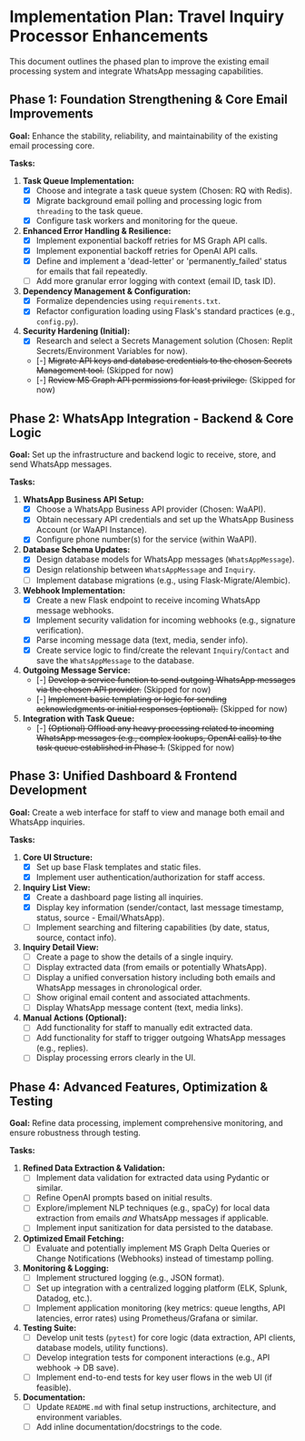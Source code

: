 # Implementation Plan: Travel Inquiry Processor Enhancements

This document outlines the phased plan to improve the existing email processing system and integrate WhatsApp messaging capabilities.

## Phase 1: Foundation Strengthening & Core Email Improvements

**Goal:** Enhance the stability, reliability, and maintainability of the existing email processing core.

**Tasks:**

1.  **Task Queue Implementation:**
    *   [x] Choose and integrate a task queue system (Chosen: RQ with Redis).
    *   [x] Migrate background email polling and processing logic from `threading` to the task queue.
    *   [x] Configure task workers and monitoring for the queue.
2.  **Enhanced Error Handling & Resilience:**
    *   [x] Implement exponential backoff retries for MS Graph API calls.
    *   [x] Implement exponential backoff retries for OpenAI API calls.
    *   [x] Define and implement a 'dead-letter' or 'permanently_failed' status for emails that fail repeatedly.
    *   [ ] Add more granular error logging with context (email ID, task ID).
3.  **Dependency Management & Configuration:**
    *   [x] Formalize dependencies using `requirements.txt`.
    *   [x] Refactor configuration loading using Flask's standard practices (e.g., `config.py`).
4.  **Security Hardening (Initial):**
    *   [x] Research and select a Secrets Management solution (Chosen: Replit Secrets/Environment Variables for now).
    *   [-] ~~Migrate API keys and database credentials to the chosen Secrets Management tool.~~ (Skipped for now)
    *   [-] ~~Review MS Graph API permissions for least privilege.~~ (Skipped for now)

## Phase 2: WhatsApp Integration - Backend & Core Logic

**Goal:** Set up the infrastructure and backend logic to receive, store, and send WhatsApp messages.

**Tasks:**

1.  **WhatsApp Business API Setup:**
    *   [x] Choose a WhatsApp Business API provider (Chosen: WaAPI).
    *   [x] Obtain necessary API credentials and set up the WhatsApp Business Account (or WaAPI Instance).
    *   [x] Configure phone number(s) for the service (within WaAPI).
2.  **Database Schema Updates:**
    *   [x] Design database models for WhatsApp messages (`WhatsAppMessage`).
    *   [x] Design relationship between `WhatsAppMessage` and `Inquiry`.
    *   [ ] Implement database migrations (e.g., using Flask-Migrate/Alembic).
3.  **Webhook Implementation:**
    *   [x] Create a new Flask endpoint to receive incoming WhatsApp message webhooks.
    *   [x] Implement security validation for incoming webhooks (e.g., signature verification).
    *   [x] Parse incoming message data (text, media, sender info).
    *   [x] Create service logic to find/create the relevant `Inquiry`/`Contact` and save the `WhatsAppMessage` to the database.
4.  **Outgoing Message Service:**
    *   [-] ~~Develop a service function to send outgoing WhatsApp messages via the chosen API provider.~~ (Skipped for now)
    *   [-] ~~Implement basic templating or logic for sending acknowledgments or initial responses (optional).~~ (Skipped for now)
5.  **Integration with Task Queue:**
    *   [-] ~~(Optional) Offload any heavy processing related to incoming WhatsApp messages (e.g., complex lookups, OpenAI calls) to the task queue established in Phase 1.~~ (Skipped for now)

## Phase 3: Unified Dashboard & Frontend Development

**Goal:** Create a web interface for staff to view and manage both email and WhatsApp inquiries.

**Tasks:**

1.  **Core UI Structure:**
    *   [x] Set up base Flask templates and static files.
    *   [x] Implement user authentication/authorization for staff access.
2.  **Inquiry List View:**
    *   [x] Create a dashboard page listing all inquiries.
    *   [x] Display key information (sender/contact, last message timestamp, status, source - Email/WhatsApp).
    *   [ ] Implement searching and filtering capabilities (by date, status, source, contact info).
3.  **Inquiry Detail View:**
    *   [ ] Create a page to show the details of a single inquiry.
    *   [ ] Display extracted data (from emails or potentially WhatsApp).
    *   [ ] Display a unified conversation history including both emails and WhatsApp messages in chronological order.
    *   [ ] Show original email content and associated attachments.
    *   [ ] Display WhatsApp message content (text, media links).
4.  **Manual Actions (Optional):**
    *   [ ] Add functionality for staff to manually edit extracted data.
    *   [ ] Add functionality for staff to trigger outgoing WhatsApp messages (e.g., replies).
    *   [ ] Display processing errors clearly in the UI.

## Phase 4: Advanced Features, Optimization & Testing

**Goal:** Refine data processing, implement comprehensive monitoring, and ensure robustness through testing.

**Tasks:**

1.  **Refined Data Extraction & Validation:**
    *   [ ] Implement data validation for extracted data using Pydantic or similar.
    *   [ ] Refine OpenAI prompts based on initial results.
    *   [ ] Explore/implement NLP techniques (e.g., spaCy) for local data extraction from emails *and* WhatsApp messages if applicable.
    *   [ ] Implement input sanitization for data persisted to the database.
2.  **Optimized Email Fetching:**
    *   [ ] Evaluate and potentially implement MS Graph Delta Queries or Change Notifications (Webhooks) instead of timestamp polling.
3.  **Monitoring & Logging:**
    *   [ ] Implement structured logging (e.g., JSON format).
    *   [ ] Set up integration with a centralized logging platform (ELK, Splunk, Datadog, etc.).
    *   [ ] Implement application monitoring (key metrics: queue lengths, API latencies, error rates) using Prometheus/Grafana or similar.
4.  **Testing Suite:**
    *   [ ] Develop unit tests (`pytest`) for core logic (data extraction, API clients, database models, utility functions).
    *   [ ] Develop integration tests for component interactions (e.g., API webhook -> DB save).
    *   [ ] Implement end-to-end tests for key user flows in the web UI (if feasible).
5.  **Documentation:**
    *   [ ] Update `README.md` with final setup instructions, architecture, and environment variables.
    *   [ ] Add inline documentation/docstrings to the code. 